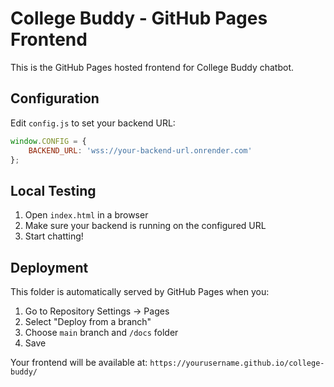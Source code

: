 # College Buddy - GitHub Pages Frontend

This is the GitHub Pages hosted frontend for College Buddy chatbot.

## Configuration

Edit `config.js` to set your backend URL:

```javascript
window.CONFIG = {
    BACKEND_URL: 'wss://your-backend-url.onrender.com'
};
```

## Local Testing

1. Open `index.html` in a browser
2. Make sure your backend is running on the configured URL
3. Start chatting!

## Deployment

This folder is automatically served by GitHub Pages when you:
1. Go to Repository Settings → Pages
2. Select "Deploy from a branch"
3. Choose `main` branch and `/docs` folder
4. Save

Your frontend will be available at: `https://yourusername.github.io/college-buddy/`
